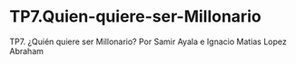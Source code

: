 # TP7.Quien-quiere-ser-Millonario
TP7. ¿Quién quiere ser Millonario? Por Samir Ayala e Ignacio Matias Lopez Abraham
